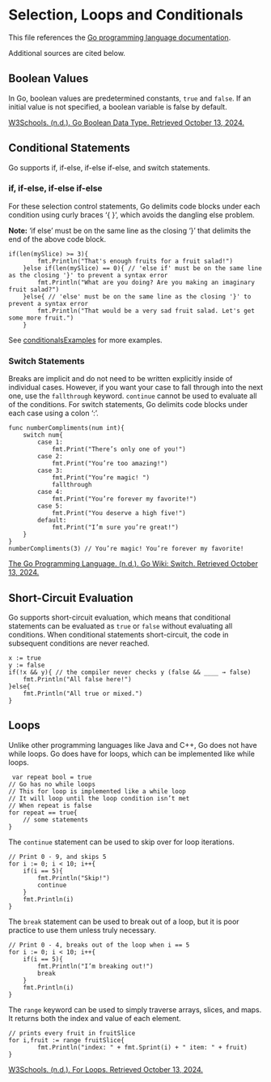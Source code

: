 # Selection, Loops and Conditionals
This file references the [Go programming language documentation](https://go.dev/ref/spec).

Additional sources are cited below.

## Boolean Values
In Go, boolean values are predetermined constants, ```true``` and ```false```. If an initial value is not specified, a boolean variable is false by default.

[W3Schools. (n.d.). Go Boolean Data Type. Retrieved October 13, 2024.](https://www.w3schools.com/go/go_boolean_data_type.php)

## Conditional Statements
Go supports if, if-else, if-else if-else, and switch statements. 
### if, if-else, if-else if-else
For these selection control statements, Go delimits code blocks under each condition using curly braces ‘{ }’, which avoids the dangling else problem. 

**Note:** ‘if else’ must be on the same line as the closing ‘}’ that delimits the end of the above code block.

```
if(len(mySlice) >= 3){
		fmt.Println("That's enough fruits for a fruit salad!")
	}else if(len(mySlice) == 0){ // 'else if' must be on the same line as the closing '}' to prevent a syntax error
		fmt.Println("What are you doing? Are you making an imaginary fruit salad?")
	}else{ // 'else' must be on the same line as the closing '}' to prevent a syntax error
		fmt.Println("That would be a very sad fruit salad. Let's get some more fruit.")
	} 
``` 
See [conditionalsExamples](https://github.com/danielleWilliams4dx/Go-CS330/tree/main/conditionalsExamples) for more examples.

### Switch Statements
Breaks are implicit and do not need to be written explicitly inside of individual cases. However, if you want your case to fall through into the next one, use the ```fallthrough``` keyword. ```continue``` cannot be used to evaluate all of the conditions. For switch statements, Go delimits code blocks under each case using a colon ‘:’.

```
func numberCompliments(num int){
	switch num{
		case 1:
			fmt.Print("There’s only one of you!")
		case 2:
			fmt.Print("You’re too amazing!")
		case 3:
			fmt.Print("You’re magic! ")
			fallthrough
		case 4:
			fmt.Print("You’re forever my favorite!")
		case 5:
			fmt.Print("You deserve a high five!")
		default:
			fmt.Print("I’m sure you’re great!")
	}
}
numberCompliments(3) // You’re magic! You’re forever my favorite!
```
[The Go Programming Language. (n.d.). Go Wiki: Switch. Retrieved October 13, 2024.](https://go.dev/wiki/Switch) 

## Short-Circuit Evaluation
Go supports short-circuit evaluation, which means that conditional statements can be evaluated as ```true``` or ```false``` without evaluating all conditions. When conditional statements short-circuit, the code in subsequent conditions are never reached.

```
x := true
y := false
if(!x && y){ // the compiler never checks y (false && ____ → false)
	fmt.Println("All false here!")
}else{
	fmt.Println("All true or mixed.")
}
``` 

## Loops
Unlike other programming languages like Java and C++, Go does not have while loops. Go does have for loops, which can be implemented like while loops.

```
 var repeat bool = true
// Go has no while loops
// This for loop is implemented like a while loop
// It will loop until the loop condition isn’t met
// When repeat is false
for repeat == true{
	// some statements
}
```

The ```continue``` statement can be used to skip over for loop iterations.

```
// Print 0 - 9, and skips 5
for i := 0; i < 10; i++{
	if(i == 5){
		fmt.Println("Skip!")
		continue
	}
	fmt.Println(i)
}
```

The ```break``` statement can be used to break out of a loop, but it is poor practice to use them unless truly necessary.

```
// Print 0 - 4, breaks out of the loop when i == 5
for i := 0; i < 10; i++{
	if(i == 5){
		fmt.Println("I’m breaking out!")
		break
	}
	fmt.Println(i)
}
```

The ```range``` keyword can be used to simply traverse arrays, slices, and maps. It returns both the index and value of each element.

```
// prints every fruit in fruitSlice
for i,fruit := range fruitSlice{
		fmt.Println("index: " + fmt.Sprint(i) + " item: " + fruit)
}
```
[W3Schools. (n.d.). For Loops. Retrieved October 13, 2024.](https://www.w3schools.com/go/go_loops.php)
